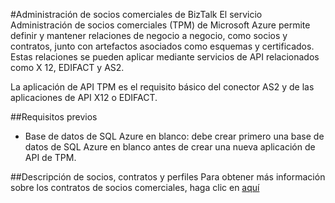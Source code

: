 <properties 
   pageTitle="Administración de socios comerciales de BizTalk" 
   description="Administración de socios comerciales de BizTalk" 
   services="app-service\logic" 
   documentationCenter=".net,nodejs,java" 
   authors="rajeshramabathiran" 
   manager="dwrede" 
   editor=""/>

<tags
   ms.service="app-service-logic"
   ms.devlang="multiple"
   ms.topic="article"
   ms.tgt_pltfrm="na"
   ms.workload="integration" 
   ms.date="06/14/2015"
   ms.author="rajram"/>

#Administración de socios comerciales de BizTalk
El servicio Administración de socios comerciales (TPM) de Microsoft Azure permite definir y mantener relaciones de negocio a negocio, como socios y contratos, junto con artefactos asociados como esquemas y certificados. Estas relaciones se pueden aplicar mediante servicios de API relacionados como X 12, EDIFACT y AS2.

La aplicación de API TPM es el requisito básico del conector AS2 y de las aplicaciones de API X12 o EDIFACT.

##Requisitos previos
- Base de datos de SQL Azure en blanco: debe crear primero una base de datos de SQL Azure en blanco antes de crear una nueva aplicación de API de TPM.

##Descripción de socios, contratos y perfiles
Para obtener más información sobre los contratos de socios comerciales, haga clic en [aquí][1]

<!--References-->
[1]: app-service-logic-create-a-trading-partner-agreement.md

<!---HONumber=August15_HO6-->